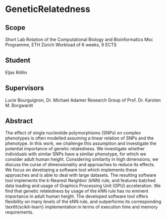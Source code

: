 # GeneticRelatedness

## Scope
Short Lab Rotation of the Computational Biology and Bioinformatics Msc Programme, ETH Zürich
Workload of 6 weeks, 9 ECTS

## Student
Eljas Röllin

## Supervisors
Lucie Bourguignon, Dr. Michael Adamer
Research Group of Prof. Dr. Karsten M. Borgwardt

## Abstract
The effect of single nucleotide polymorphisms (SNPs) on complex phenotypes is often modelled assuming a linear relation of SNPs and the phenotype. In this work, we challenge this assumption and investigate the potential importance of genetic relatedness. We investigate whether individuals with similar SNPs have a similiar phenotype, for which we consider adult human height. Considering similarity in high dimensions, we discuss the curse of dimensionality and approaches to reduce its effects. We focus on developing a software tool which implements these approaches and is able to deal with large datasets. The resulting software tool implements the k-Nearest Neighbor (kNN) rule, and features batched data loading and usage of Graphics Processing Unit (GPU) acceleration. We find that genetic relatedness by usage of the kNN rule has no eminent importance in adult human height. The developed software tool offers flexibility on many levels of the kNN rule, and outperforms its corresponding \texttt{scikit-learn} implementation in terms of execution time and memory requirements.
